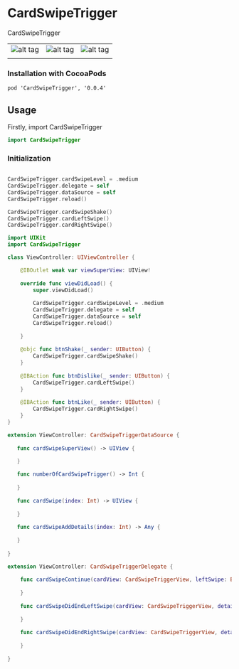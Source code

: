 # CardSwipeTrigger
CardSwipeTrigger

|  |  |  |
|---|---|---|
|![alt tag](https://github.com/AnandKhanpara/GitProHubSupporting/blob/master/GitProHubSupporting/CardSwipeTrigger/Left500Pixel.png)| ![alt tag](https://github.com/AnandKhanpara/GitProHubSupporting/blob/master/GitProHubSupporting/CardSwipeTrigger/Center500Pixel.png) | ![alt tag](https://github.com/AnandKhanpara/GitProHubSupporting/blob/master/GitProHubSupporting/CardSwipeTrigger/Right500Pixel.png) |
|  |  |  |


### Installation with CocoaPods

```
pod 'CardSwipeTrigger', '0.0.4'
```

## Usage
 
Firstly, import CardSwipeTrigger

```swift
import CardSwipeTrigger
```

### Initialization

```swift

CardSwipeTrigger.cardSwipeLevel = .medium
CardSwipeTrigger.delegate = self
CardSwipeTrigger.dataSource = self
CardSwipeTrigger.reload()

CardSwipeTrigger.cardSwipeShake()
CardSwipeTrigger.cardLeftSwipe()
CardSwipeTrigger.cardRightSwipe()

```
```swift
import UIKit
import CardSwipeTrigger

class ViewController: UIViewController {

    @IBOutlet weak var viewSuperView: UIView!
    
    override func viewDidLoad() {
        super.viewDidLoad()
        
        CardSwipeTrigger.cardSwipeLevel = .medium
        CardSwipeTrigger.delegate = self
        CardSwipeTrigger.dataSource = self
        CardSwipeTrigger.reload()
        
    }
    
    @objc func btnShake(_ sender: UIButton) {
        CardSwipeTrigger.cardSwipeShake()
    }
    
    @IBAction func btnDislike(_ sender: UIButton) {
        CardSwipeTrigger.cardLeftSwipe()
    }
    
    @IBAction func btnLike(_ sender: UIButton) {
        CardSwipeTrigger.cardRightSwipe()
    }
}
```

```swift
extension ViewController: CardSwipeTriggerDataSource {
    
   func cardSwipeSuperView() -> UIView {

   }
    
   func numberOfCardSwipeTrigger() -> Int {
        
   }
    
   func cardSwipe(index: Int) -> UIView {
        
   }
    
   func cardSwipeAddDetails(index: Int) -> Any {
        
   }
    
}
```

```swift
extension ViewController: CardSwipeTriggerDelegate {
    
    func cardSwipeContinue(cardView: CardSwipeTriggerView, leftSwipe: Bool, rightSwipe: Bool, transfor: CGFloat, details: Any?) {
        
    }
    
    func cardSwipeDidEndLeftSwipe(cardView: CardSwipeTriggerView, details: Any?) {
        
    }
    
    func cardSwipeDidEndRightSwipe(cardView: CardSwipeTriggerView, details: Any?) {
        
    }
    
}
```

